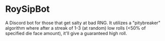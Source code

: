 # RoySipBot
A Discord bot for those that get salty at bad RNG. It utilizes a "pitybreaker" algorithm where after a streak of 1-3 (at random) low rolls (&lt;50% of specified die face amount), it'll give a guaranteed high roll.
